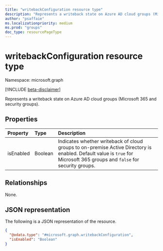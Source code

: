 ```yaml
---
title: "writebackConfiguration resource type"
description: "Represents a writeback state on Azure AD cloud groups (Microsoft 365 and security groups)."
author: "psaffaie"
ms.localizationpriority: medium
ms.prod: "groups"
doc_type: resourcePageType
---
```


# writebackConfiguration resource type

Namespace: microsoft.graph

[!INCLUDE [beta-disclaimer](../../includes/beta-disclaimer.md)]

Represents a writeback state on Azure AD cloud groups (Microsoft 365 and security groups).

## Properties
|Property|Type|Description|
|:---|:---|:---|
|isEnabled|Boolean|Indicates whether writeback of cloud groups to on-premise Active Directory is enabled. Default value is `true` for Microsoft 365 groups and `false` for security groups.|

## Relationships
None.

## JSON representation
The following is a JSON representation of the resource.
<!-- {
  "blockType": "resource",
  "@odata.type": "microsoft.graph.writebackConfiguration"
}
-->
``` json
{
  "@odata.type": "#microsoft.graph.writebackConfiguration",
  "isEnabled": "Boolean"
}
```

